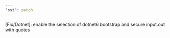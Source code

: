```yaml
---
"sst": patch
---
```


[Fix/Dotnet]: enable the selection of dotnet6 bootstrap and secure input.out with quotes 
